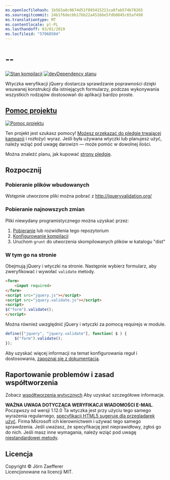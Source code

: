 ```yaml
---
ms.openlocfilehash: 1b563a8c0674d51f893415221ca8fab574b78265
ms.sourcegitcommit: 24b1f6decbb17bb22a45166e5fdb0845c65af498
ms.translationtype: MT
ms.contentlocale: pl-PL
ms.lasthandoff: 03/01/2019
ms.locfileid: "57068504"
---
```

<a name="--"></a>--
================================

[![Stan kompilacji](https://secure.travis-ci.org/jzaefferer/jquery-validation.png)](http://travis-ci.org/jzaefferer/jquery-validation)
[![devDependency stanu](https://david-dm.org/jzaefferer/jquery-validation/dev-status.png?theme=shields.io)](https://david-dm.org/jzaefferer/jquery-validation#info=devDependencies)

Wtyczka weryfikacji jQuery dostarcza sprawdzanie poprawności dzięki wsuwanej konstrukcji dla istniejących formularzy, podczas wykonywania wszystkich rodzajów dostosowań do aplikacji bardzo proste.

## <a name="help-the-projecthttppledgiecomcampaigns18159"></a>[Pomoc projektu](http://pledgie.com/campaigns/18159)

[![Pomoc projektu](http://www.pledgie.com/campaigns/18159.png?skin_name=chrome)](http://pledgie.com/campaigns/18159)

Ten projekt jest szukasz pomocy! [Możesz przekazać do pledgie trwającej kampanii](http://pledgie.com/campaigns/18159) i rozłożyć wyraz. Jeśli była używana wtyczki lub planujesz użyć, należy wziąć pod uwagę darowizn — może pomóc w dowolnej ilości.

Można znaleźć planu, jak kupować [strony pledgie](http://pledgie.com/campaigns/18159).

## <a name="get-started"></a>Rozpocznij

### <a name="downloading-the-prebuilt-files"></a>Pobieranie plików wbudowanych

Wstępnie utworzone pliki można pobrać z http://jqueryvalidation.org/

### <a name="downloading-the-latest-changes"></a>Pobieranie najnowszych zmian

Pliki niewydany programistycznego można uzyskać przez:

 1. [Pobieranie](https://github.com/jzaefferer/jquery-validation/archive/master.zip) lub rozwidlenia tego repozytorium
 2. [Konfigurowanie kompilacji](CONTRIBUTING.md#build-setup)
 3. Uruchom `grunt` do utworzenia skompilowanych plików w katalogu "dist"

### <a name="including-it-on-your-page"></a>W tym go na stronie

Obejmują jQuery i wtyczki na stronie. Następnie wybierz formularz, aby zweryfikować i wywołać `validate` metody.

```html
<form>
    <input required>
</form>
<script src="jquery.js"></script>
<script src="jquery.validate.js"></script>
<script>
$("form").validate();
</script>
```

Można również uwzględnić jQuery i wtyczki za pomocą requirejs w module.

```js
define(["jquery", "jquery.validate"], function( $ ) {
    $("form").validate();
});
```

Aby uzyskać więcej informacji na temat konfigurowania reguł i dostosowania, [zapoznaj się z dokumentacją](http://jqueryvalidation.org/documentation/).

## <a name="reporting-issues-and-contributing-code"></a>Raportowanie problemów i zasad współtworzenia

Zobacz [współtworzenia wytycznych](CONTRIBUTING.md) Aby uzyskać szczegółowe informacje.

**WAŻNA UWAGA DOTYCZĄCA WERYFIKACJI WIADOMOŚCI E-MAIL**. Począwszy od wersji 1.12.0 Ta wtyczka jest przy użyciu tego samego wyrażenia regularnego, [specyfikacji HTML5 sugeruje dla przeglądarek użyć](https://html.spec.whatwg.org/multipage/forms.html#valid-e-mail-address). Firma Microsoft ich kierownictwem i używać tego samego sprawdzenia. Jeśli uważasz, że specyfikację jest nieprawidłowy, zgłoś go do nich. Jeśli masz inne wymagania, należy wziąć pod uwagę [niestandardowej metody](http://jqueryvalidation.org/jQuery.validator.addMethod/).

## <a name="license"></a>Licencja
Copyright &copy; Jörn Zaefferer<br>
Licencjonowane na licencji MIT.
